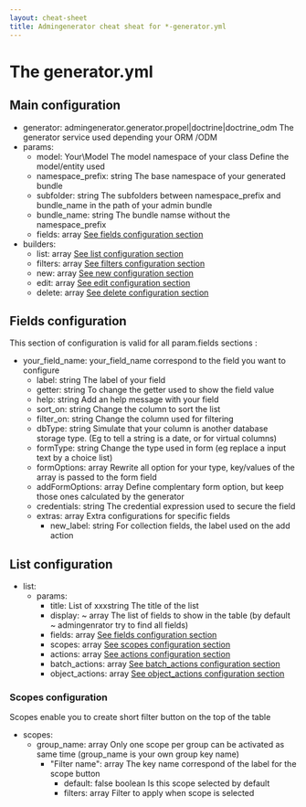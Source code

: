 ```yaml
---
layout: cheat-sheet
title: Admingenerator cheat sheat for *-generator.yml
---
```


# The generator.yml

## Main configuration

<ul>
	<li>
		<span class="code">generator: admingenerator.generator.<span class="accepted_values">propel|doctrine|doctrine_odm</span></span>
		<span class="doc">The generator service used depending your ORM /ODM</span>
	</li>
	<li>
		<span class="code">params:</span>
		<span class="doc"></span>
		<ul>
			<li>
				<span class="code">model: <span class="example">Your\Model</span> <span class="accepted_values">The model namespace of your class</span></span>
				<span class="doc">Define the model/entity used</span>
			</li>
			<li>
				<span class="code">namespace_prefix: <span class="accepted_values">string</span></span>
				<span class="doc">The base namespace of your generated bundle</span>
			</li>
			<li>
				<span class="code">subfolder: <span class="accepted_values">string</span></span>
				<span class="doc">The subfolders between namespace_prefix and bundle_name in the path of your admin bundle</span>
			</li>
			<li>
				<span class="code">bundle_name: <span class="accepted_values">string</span></span>
				<span class="doc">The bundle namse without the namespace_prefix</span>
			</li>
			<li>
				<span class="code">fields: <span class="accepted_values">array</span></span>
				<span class="doc"><a href="#fields-configuration">See fields configuration section</a></span>
			</li>
		</ul>
	</li>
	<li>
		<span class="code">builders:</span>
		<span class="doc"></span>
		<ul>
			<li>
				<span class="code">list: <span class="accepted_values">array</span></span>
				<span class="doc"><a href="#list-configuration">See list configuration section</a></span>
			</li>
			<li>
				<span class="code">filters: <span class="accepted_values">array</span></span>
				<span class="doc"><a href="#filters-configuration">See filters configuration section</a></span>
			</li>
			<li>
				<span class="code">new: <span class="accepted_values">array</span></span>
				<span class="doc"><a href="#new-configuration">See new configuration section</a></span>
			</li>
			<li>
				<span class="code">edit: <span class="accepted_values">array</span></span>
				<span class="doc"><a href="#edit-configuration">See edit configuration section</a></span>
			</li>
			<li>
				<span class="code">delete: <span class="accepted_values">array</span></span>
				<span class="doc"><a href="#list-configuration">See delete configuration section</a></span>
			</li>
		</ul>
	</li>
</ul>

## Fields configuration

This section of configuration is valid for all param.fields sections :

<ul>
	<li>
		<span class="code">your_field_name:</span>
		<span class="doc">your_field_name correspond to the field you want to configure</span>
		<ul>
			<li>
				<span class="code">label: <span class="accepted_values">string</span></span>
				<span class="doc">The label of your field</span>
			</li>
			<li>
				<span class="code">getter: <span class="accepted_values">string</span></span>
				<span class="doc">To change the getter used to show the field value</span>
			</li>
			<li>
				<span class="code">help: <span class="accepted_values">string</span></span>
				<span class="doc">Add an help message with your field</span>
			</li>
			<li>
				<span class="code">sort_on: <span class="accepted_values">string</span></span>
				<span class="doc">Change the column to sort the list</span>
			</li>
			<li>
				<span class="code">filter_on: <span class="accepted_values">string</span></span>
				<span class="doc">Change the column used for filtering</span>
			</li>
			<li>
				<span class="code">dbType: <span class="accepted_values">string</span></span>
				<span class="doc">Simulate that your column is another database storage type. (Eg to tell a string is a date, or for virtual columns)</span>
			</li>
			<li>
				<span class="code">formType: <span class="accepted_values">string</span></span>
				<span class="doc">Change the type used in form (eg replace a input text by a choice list)</span>
			</li>
			<li>
				<span class="code">formOptions: <span class="accepted_values">array</span></span>
				<span class="doc">Rewrite all option for your type, key/values of the array is passed to the form field</span>
			</li>
			<li>
				<span class="code">addFormOptions: <span class="accepted_values">array</span></span>
				<span class="doc">Define complentary form option, but keep those ones calculated by the generator</span>
			</li>
			<li>
				<span class="code">credentials: <span class="accepted_values">string</span></span>
				<span class="doc">The credential expression used to secure the field</span>
			</li>
			<li>
				<span class="code">extras: <span class="accepted_values">array</span></span>
				<span class="doc">Extra configurations for specific fields</span>
				<ul>
					<li>
						<span class="code">new_label: <span class="accepted_values">string</span></span>
						<span class="doc">For collection fields, the label used on the add action</span>
					</li>
				</ul>
			</li>
		</ul>
	</li>
</ul>

## List configuration

<ul>
	<li>
		<span class="code">list:</span>
		<span class="doc"></span>
		<ul>
			<li>
				<span class="code">params:</span>
				<span class="doc"></span>
				<ul>
					<li>
						<span class="code">title: List of xxx<span class="accepted_values">string</span></span>
						<span class="doc">The title of the list</span>
					</li>
					<li>
						<span class="code">display: <span class="default_value">~</span> <span class="accepted_values">array</span></span>
						<span class="doc">The list of fields to show in the table (by default <span class="default_value">~</span> admingenrator try to find all fields)</span>
					</li>
					<li>
						<span class="code">fields: <span class="accepted_values">array</span></span>
						<span class="doc"><a href="#fields-configuration">See fields configuration section</a></span>
					</li>
					<li>
						<span class="code">scopes: <span class="accepted_values">array</span></span>
						<span class="doc"><a href="#scopes-configuration">See scopes configuration section</a></span>
					</li>
					<li>
						<span class="code">actions: <span class="accepted_values">array</span></span>
						<span class="doc"><a href="#actions-configuration">See actions configuration section</a></span>
					</li>
					<li>
						<span class="code">batch_actions: <span class="accepted_values">array</span></span>
						<span class="doc"><a href="#batch_actions-configuration">See batch_actions configuration section</a></span>
					</li>
					<li>
						<span class="code">object_actions: <span class="accepted_values">array</span></span>
						<span class="doc"><a href="#object_actions-configuration">See object_actions configuration section</a></span>
					</li>
				</ul>
			</li>
		</ul>
	</li>
</ul>

### Scopes configuration

Scopes enable you to create short filter button on the top of the table

<ul>
	<li>
		<span class="code">scopes:</span></span>
		<span class="doc"></span>
		<ul>
			<li>
				<span class="code">group_name: <span class="accepted_values">array</span></span>
				<span class="doc">Only one scope per group can be activated as same time (group_name is your own group key name)</span>
				<ul>
					<li>
						<span class="code">"Filter name": <span class="accepted_values">array</span></span>
						<span class="doc">The key name correspond of the label for the scope button</span>
						<ul>
							<li>
								<span class="code">default: <span class="default_value">false</span> <span class="accepted_values">boolean</span></span>
								<span class="doc">Is this scope selected by default</span>
							</li>
							<li>
								<span class="code">filters: <span class="accepted_values">array</span></span>
								<span class="doc">Filter to apply when scope is selected</span>
							</li>
						</ul>
					</li>
				</ul>
			</li>
		</ul>
	</li>
</ul>
